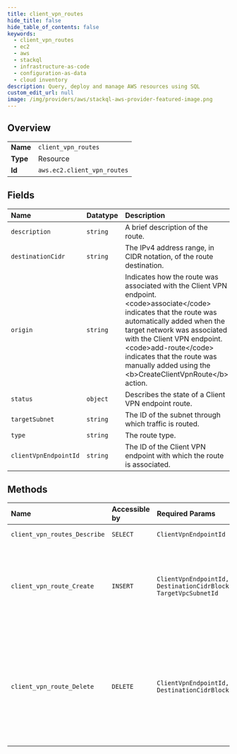 ```yaml
---
title: client_vpn_routes
hide_title: false
hide_table_of_contents: false
keywords:
  - client_vpn_routes
  - ec2
  - aws    
  - stackql
  - infrastructure-as-code
  - configuration-as-data
  - cloud inventory
description: Query, deploy and manage AWS resources using SQL
custom_edit_url: null
image: /img/providers/aws/stackql-aws-provider-featured-image.png
---
```

  
    

## Overview
<table><tbody>
<tr><td><b>Name</b></td><td><code>client_vpn_routes</code></td></tr>
<tr><td><b>Type</b></td><td>Resource</td></tr>
<tr><td><b>Id</b></td><td><code>aws.ec2.client_vpn_routes</code></td></tr>
</tbody></table>

## Fields
| Name | Datatype | Description |
|:-----|:---------|:------------|
| `description` | `string` | A brief description of the route. |
| `destinationCidr` | `string` | The IPv4 address range, in CIDR notation, of the route destination. |
| `origin` | `string` | Indicates how the route was associated with the Client VPN endpoint. &lt;code&gt;associate&lt;/code&gt; indicates that the route was automatically added when the target network was associated with the Client VPN endpoint. &lt;code&gt;add-route&lt;/code&gt; indicates that the route was manually added using the &lt;b&gt;CreateClientVpnRoute&lt;/b&gt; action. |
| `status` | `object` | Describes the state of a Client VPN endpoint route. |
| `targetSubnet` | `string` | The ID of the subnet through which traffic is routed. |
| `type` | `string` | The route type. |
| `clientVpnEndpointId` | `string` | The ID of the Client VPN endpoint with which the route is associated. |
## Methods
| Name | Accessible by | Required Params | Description |
|:-----|:--------------|:----------------|:------------|
| `client_vpn_routes_Describe` | `SELECT` | `ClientVpnEndpointId` | Describes the routes for the specified Client VPN endpoint. |
| `client_vpn_route_Create` | `INSERT` | `ClientVpnEndpointId, DestinationCidrBlock, TargetVpcSubnetId` | Adds a route to a network to a Client VPN endpoint. Each Client VPN endpoint has a route table that describes the available destination network routes. Each route in the route table specifies the path for traﬃc to speciﬁc resources or networks. |
| `client_vpn_route_Delete` | `DELETE` | `ClientVpnEndpointId, DestinationCidrBlock` | Deletes a route from a Client VPN endpoint. You can only delete routes that you manually added using the &lt;b&gt;CreateClientVpnRoute&lt;/b&gt; action. You cannot delete routes that were automatically added when associating a subnet. To remove routes that have been automatically added, disassociate the target subnet from the Client VPN endpoint. |
